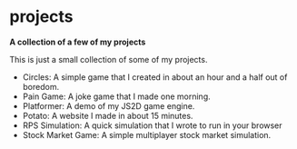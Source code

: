 # projects
**A collection of a few of my projects**

This is just a small collection of some of my projects.

- Circles: A simple game that I created in about an hour and a half out of boredom.
- Pain Game: A joke game that I made one morning.
- Platformer: A demo of my JS2D game engine.
- Potato: A website I made in about 15 minutes.
- RPS Simulation: A quick simulation that I wrote to run in your browser
- Stock Market Game: A simple multiplayer stock market simulation.
